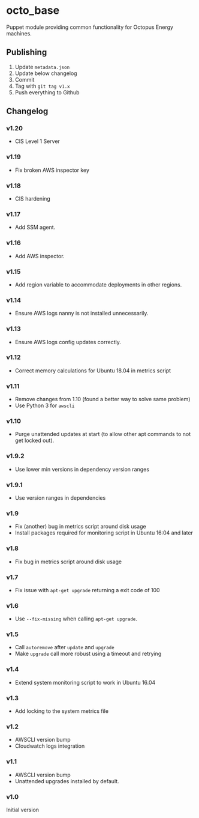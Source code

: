 # octo_base

Puppet module providing common functionality for Octopus Energy machines.

## Publishing

1. Update `metadata.json`
2. Update below changelog
3. Commit
4. Tag with `git tag v1.x`
5. Push everything to Github

## Changelog

### v1.20

- CIS Level 1 Server

### v1.19

- Fix broken AWS inspector key

### v1.18

- CIS hardening

### v1.17

- Add SSM agent.

### v1.16

- Add AWS inspector.

### v1.15

- Add region variable to accommodate deployments in other regions.

### v1.14

- Ensure AWS logs nanny is not installed unnecessarily.

### v1.13

- Ensure AWS logs config updates correctly.

### v1.12

- Correct memory calculations for Ubuntu 18.04 in metrics script

### v1.11

- Remove changes from 1.10 (found a better way to solve same problem)
- Use Python 3 for `awscli`

### v1.10

- Purge unattended updates at start (to allow other apt commands to not get
  locked out).

### v1.9.2

- Use lower min versions in dependency version ranges

### v1.9.1

- Use version ranges in dependencies

### v1.9

- Fix (another) bug in metrics script around disk usage
- Install packages required for monitoring script in Ubuntu 16:04 and later

### v1.8

- Fix bug in metrics script around disk usage

### v1.7

- Fix issue with `apt-get upgrade` returning a exit code of 100

### v1.6

- Use `--fix-missing` when calling `apt-get upgrade`.

### v1.5

- Call `autoremove` after `update` and `upgrade`
- Make `upgrade` call more robust using a timeout and retrying

### v1.4

- Extend system monitoring script to work in Ubuntu 16.04

### v1.3

- Add locking to the system metrics file

### v1.2

- AWSCLI version bump
- Cloudwatch logs integration

### v1.1

- AWSCLI version bump
- Unattended upgrades installed by default.

### v1.0

Initial version

